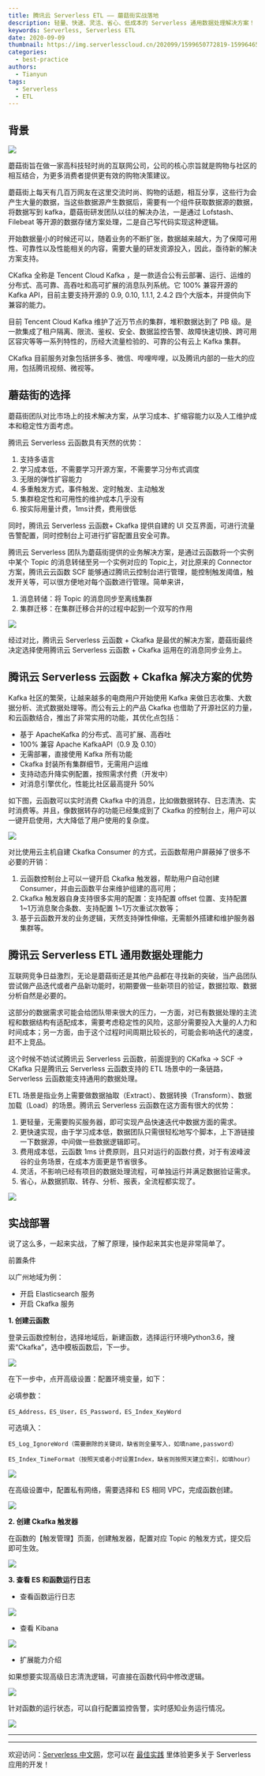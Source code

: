 ```yaml
---
title: 腾讯云 Serverless ETL —— 蘑菇街实战落地
description: 轻量、快速、灵活、省心、低成本的 Serverless 通用数据处理解决方案！
keywords: Serverless, Serverless ETL
date: 2020-09-09
thumbnail: https://img.serverlesscloud.cn/202099/1599650772819-1599646529564-%E8%98%91%E8%8F%87%E8%A1%97.jpg
categories: 
  - best-practice
authors: 
  - Tianyun
tags:
  - Serverless
  - ETL
---
```


## 背景

![](https://img.serverlesscloud.cn/202099/1599645790447-mogujie.jpg)

蘑菇街旨在做一家高科技轻时尚的互联网公司，公司的核心宗旨就是购物与社区的相互结合，为更多消费者提供更有效的购物决策建议。

蘑菇街上每天有几百万网友在这里交流时尚、购物的话题，相互分享，这些行为会产生大量的数据，当这些数据源产生数据后，需要有一个组件获取数据源的数据，将数据写到 kafka，蘑菇街研发团队以往的解决办法，一是通过 Lofstash、Filebeat 等开源的数据存储方案处理，二是自己写代码实现这种逻辑。

开始数据量小的时候还可以，随着业务的不断扩张，数据越来越大，为了保障可用性、可靠性以及性能相关的内容，需要大量的研发资源投入，因此，亟待新的解决方案支持。

CKafka 全称是 Tencent Cloud Kafka ，是一款适合公有云部署、运行、运维的分布式、高可靠、高吞吐和高可扩展的消息队列系统。它 100% 兼容开源的 Kafka API，目前主要支持开源的 0.9, 0.10, 1.1.1, 2.4.2 四个大版本，并提供向下兼容的能力。

目前 Tencent Cloud Kafka 维护了近万节点的集群，堆积数据达到了 PB 级。是一款集成了租户隔离、限流、鉴权、安全、数据监控告警、故障快速切换、跨可用区容灾等等一系列特性的，历经大流量检验的、可靠的公有云上 Kafka 集群。

CKafka 目前服务对象包括拼多多、微信、哔哩哔哩，以及腾讯内部的一些大的应用，包括腾讯视频、微视等。

## 蘑菇街的选择

蘑菇街团队对比市场上的技术解决方案，从学习成本、扩缩容能力以及人工维护成本和稳定性方面考虑。

腾讯云 Serverless 云函数具有天然的优势：

1. 支持多语言
2. 学习成本低，不需要学习开源方案，不需要学习分布式调度
3. 无限的弹性扩容能力
4. 多重触发方式，事件触发、定时触发、主动触发
5. 集群稳定性和可用性的维护成本几乎没有
6. 按实际用量计费，1ms计费，费用很低

同时，腾讯云 Serverless 云函数+ Ckafka 提供自建的 UI 交互界面，可进行流量告警配置，同时控制台上可进行扩容配置且安全可靠。

腾讯云 Serverless 团队为蘑菇街提供的业务解决方案，是通过云函数将一个实例中某个 Topic 的消息转储至另一个实例对应的 Topic上，对比原来的 Connector 方案，腾讯云云函数 SCF 能够通过腾讯云控制台进行管理，能控制触发阈值，触发开关等，可以很方便地对每个函数进行管理。简单来讲，

1. 消息转储：将 Topic 的消息同步至离线集群
2. 集群迁移：在集群迁移合并的过程中起到一个双写的作用

![](https://img.serverlesscloud.cn/202099/1599644460822-1599551696850-440ec6a74a0f3abd.png)

经过对比，腾讯云 Serverless 云函数 + Ckafka 是最优的解决方案，蘑菇街最终决定选择使用腾讯云 Serverless 云函数 + Ckafka 运用在的消息同步业务上。

## 腾讯云 Serverless 云函数 + Ckafka 解决方案的优势

Kafka 社区的繁荣，让越来越多的电商用户开始使用 Kafka 来做日志收集、大数据分析、流式数据处理等。而公有云上的产品 Ckafka 也借助了开源社区的力量，和云函数结合，推出了非常实用的功能，其优化点包括：

- 基于 ApacheKafka 的分布式、高可扩展、高吞吐
- 100% 兼容 Apache KafkaAPI（0.9 及 0.10）
- 无需部署，直接使用 Kafka 所有功能
- Ckafka 封装所有集群细节，无需用户运维
- 支持动态升降实例配置，按照需求付费（开发中）
- 对消息引擎优化，性能比社区最高提升 50%

如下图，云函数可以实时消费 Ckafka 中的消息，比如做数据转存、日志清洗、实时消费等。并且，像数据转存的功能已经集成到了 Ckafka 的控制台上，用户可以一键开启使用，大大降低了用户使用的复杂度。

![](https://img.serverlesscloud.cn/202099/1599644585301-1599552289710-0becf3fe149768c0.png)

对比使用云主机自建 Ckafka Consumer 的方式，云函数帮用户屏蔽掉了很多不必要的开销：

1. 云函数控制台上可以一键开启 Ckafka 触发器，帮助用户自动创建 Consumer，并由云函数平台来维护组建的高可用；
2. Ckafka 触发器自身支持很多实用的配置：支持配置 offset 位置、支持配置1~1万消息聚合条数、支持配置 1~1万次重试次数等；
3. 基于云函数开发的业务逻辑，天然支持弹性伸缩，无需额外搭建和维护服务器集群等。

## 腾讯云 Serverless ETL 通用数据处理能力

互联网竞争日益激烈，无论是蘑菇街还是其他产品都在寻找新的突破，当产品团队尝试做产品迭代或者产品新功能时，初期要做一些新项目的验证，数据拉取、数据分析自然是必要的。

这部分的数据需求可能会给团队带来很大的压力，一方面，对已有数据处理的主流程和数据结构有适配成本，需要考虑稳定性的风险，这部分需要投入大量的人力和时间成本；另一方面，由于这个过程时间周期比较长的，可能会影响迭代的速度，赶不上竞品。

这个时候不妨试试腾讯云 Serverless 云函数，前面提到的 CKafka -> SCF -> CKafka 只是腾讯云 Serverless 云函数支持的 ETL 场景中的一条链路，Serverless 云函数能支持通用的数据处理。

ETL 场景是指业务上需要做数据抽取（Extract）、数据转换（Transform）、数据加载（Load）的场景。腾讯云 Serverless 云函数在这方面有很大的优势：

1. 更轻量，无需要购买服务器，即可实现产品快速迭代中数据方面的需求。
2. 更快速实现，由于学习成本低，数据团队只需很轻松地写个脚本，上下游链接一下数据源，中间做一些数据逻辑即可。
3. 费用成本低，云函数 1ms 计费原则，且只对运行的函数付费，对于有波峰波谷的业务场景，在成本方面更是节省很多。
4. 灵活，不影响已经有项目的数据处理流程，可单独运行并满足数据验证需求。
5. 省心，从数据抓取、转存、分析、报表，全流程都实现了。

![](https://img.serverlesscloud.cn/202099/1599650323178-1599644414141-1599638197569-7f1ea4a4c11ebf37.jpg)

## 实战部署

说了这么多，一起来实战，了解了原理，操作起来其实也是非常简单了。

前置条件

以广州地域为例：

- 开启 Elasticsearch 服务
- 开启 Ckafka 服务

**1. 创建云函数**

登录云函数控制台，选择地域后，新建函数，选择运行环境Python3.6，搜索“Ckafka”，选中模板函数后，下一步。

![](https://img.serverlesscloud.cn/202099/1599644030558-01.png)

在下一步中，点开高级设置：配置环境变量，如下：

必填参数：

```
ES_Address，ES_User，ES_Password，ES_Index_KeyWord
```

可选填入：

```
ES_Log_IgnoreWord（需要删除的关键词，缺省则全量写入，如填name,password）
```
```
ES_Index_TimeFormat（按照天或者小时设置Index，缺省则按照天建立索引，如填hour）
```

![](https://img.serverlesscloud.cn/202099/1599644034120-02.png)

在高级设置中，配置私有网络，需要选择和 ES 相同 VPC，完成函数创建。

![](https://img.serverlesscloud.cn/202099/1599644038315-03.png)

**2. 创建 Ckafka 触发器**

在函数的【触发管理】页面，创建触发器，配置对应 Topic 的触发方式，提交后即可生效。

![](https://img.serverlesscloud.cn/202099/1599644041386-04.png)

**3. 查看 ES 和函数运行日志**

- 查看函数运行日志

![](https://img.serverlesscloud.cn/202099/1599644044468-05.png)

- 查看 Kibana

![](https://img.serverlesscloud.cn/202099/1599644049846-06.png)

- 扩展能力介绍

如果想要实现高级日志清洗逻辑，可直接在函数代码中修改逻辑。

![](https://img.serverlesscloud.cn/202099/1599644053104-07.png)

针对函数的运行状态，可以自行配置监控告警，实时感知业务运行情况。

![](https://img.serverlesscloud.cn/202099/1599644269980-08.png)


---
<div id='scf-deploy-iframe-or-md'></div>

---

欢迎访问：[Serverless 中文网](https://serverlesscloud.cn/)，您可以在 [最佳实践](https://serverlesscloud.cn/best-practice) 里体验更多关于 Serverless 应用的开发！



